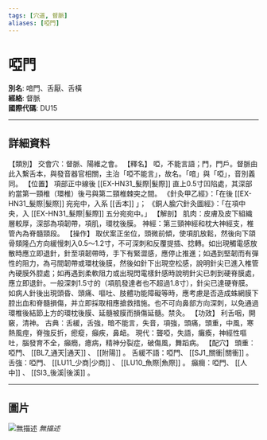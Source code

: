 ```yaml
---
tags: [穴道, 督脈]
aliases: [啞門]
---
```


# 啞門

**別名**: 喑門、舌厭、舌橫  
**經絡**: 督脈  
**國際代碼**: DU15  

---

## 詳細資料
【類別】
交會穴：督脈、陽維之會。
【釋名】
啞，不能言語；門，門戶。督脈由此入繫舌本，與發音器官相關，主治「啞不能言」，故名。「喑」與「啞」，音別義同。
【位置】
項部正中線後 [[EX-HN31_髮際|髮際]] 直上0.5寸凹陷處，其深部約當第一頸椎（環椎）後弓與第二頸椎棘突之間。
《針灸甲乙經》：「在後 [[EX-HN31_髮際|髮際]] 宛宛中，入系 [[舌本]] 」；
《銅人腧穴針灸圖經》：「在項中央，入 [[EX-HN31_髮際|髮際]] 五分宛宛中。」
【解剖】
肌肉：皮膚及皮下組織層較厚，深部為項韌帶，項肌，環枕後膜。
神經：第三頸神經和枕大神經支，椎管內為脊髓頸段。
【操作】
取伏案正坐位，頭微前傾，使項肌放鬆，然後向下頜骨頦隆凸方向緩慢刺入0.5～1.2寸，不可深刺和反覆提插、捻轉。如出現觸電感放散時應立即退針，針至項韌帶時，手下有緊澀感，應停止推進；如遇到堅韌而有彈性的阻力，為弓間韌帶或環枕後膜，然後如針下出現空松感，說明針尖已進入椎管內硬膜外腔處；如再遇到柔軟阻力或出現閃電樣針感時說明針尖已刺到硬脊膜處，應立即退針。一般深刺1.5寸的（項肌發達者也不超過1.8寸），針尖已達硬脊膜。如病人針後出現頭昏、頭痛、嘔吐、肢體功能障礙等時，應考慮是否造成蛛網膜下腔出血和脊髓損傷，并立即採取相應搶救措施。也不可向鼻部方向深刺，以免通過環椎後結節上方的環枕後膜、延髓被膜而損傷延髓。禁灸。
【功效】
利舌咽，開竅，清神。
古典：舌緩，舌強，暗不能言，失音，項強，頭痛，頭重，中風，寒熱風痙，脊強反折，瘛瘲，癲疾，鼻衄。
現代：聾啞，失語，癱瘓，神經性嘔吐，腦發育不全，癲癇，癔病，精神分裂症，破傷風，舞蹈病。
【配穴】
頭重：啞門、 [[BL7_通天|通天]] 、 [[附陽]] 。
舌緩不語：啞門、 [[SJ1_關衝|關衝]] 。
舌強：啞門、 [[LU11_少商|少商]] 、 [[LU10_魚際|魚際]] 。
癲癎：啞門、 [[人中]] 、 [[SI3_後溪|後溪]] 。

---

## 圖片
![無描述](https://yibian.hopto.org/pic/shu16/355.gif)
_無描述_

